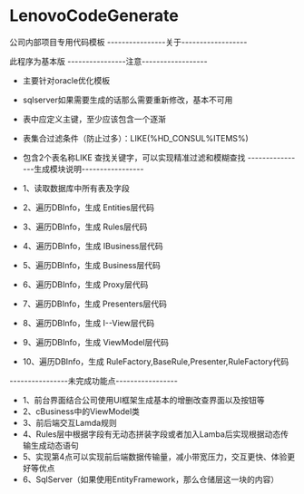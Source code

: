 # LenovoCodeGenerate
公司内部项目专用代码模板
----------------关于------------------

此程序为基本版
----------------注意------------------

* 主要针对oracle优化模板
* sqlserver如果需要生成的话那么需要重新修改，基本不可用
* 表中应定义主键，至少应该包含一个逐渐
* 表集合过滤条件（防止过多）：LIKE(%HD_CONSUL%ITEMS%)
* 包含2个表名称LIKE 查找关键字，可以实现精准过滤和模糊查找
----------------生成模块说明-----------------

* 1、读取数据库中所有表及字段
* 2、遍历DBInfo，生成 Entities层代码
* 3、遍历DBInfo，生成 Rules层代码
* 4、遍历DBInfo，生成 IBusiness层代码
* 5、遍历DBInfo，生成 Business层代码
* 6、遍历DBInfo，生成 Proxy层代码
* 7、遍历DBInfo，生成 Presenters层代码
* 8、遍历DBInfo，生成 I--View层代码
* 9、遍历DBInfo，生成 ViewModel层代码
* 10、遍历DBInfo，生成 RuleFactory,BaseRule,Presenter,RuleFactory代码

----------------未完成功能点-----------------

* 1、前台界面结合公司使用UI框架生成基本的增删改查界面以及按钮等
* 2、cBusiness中的ViewModel类
* 3、前后端交互Lamda规则
* 4、Rules层中根据字段有无动态拼装字段或者加入Lamba后实现根据动态传输生成动态语句
* 5、实现第4点可以实现前后端数据传输量，减小带宽压力，交互更快、体验更好等优点
* 6、SqlServer（如果使用EntityFramework，那么仓储层这一块的内容）
